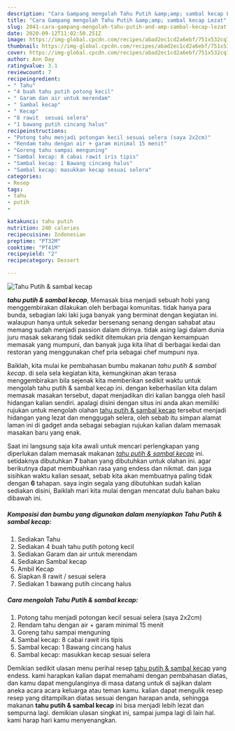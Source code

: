 ```yaml
---
description: "Cara Gampang mengolah Tahu Putih &amp;amp; sambal kecap Lezat"
title: "Cara Gampang mengolah Tahu Putih &amp;amp; sambal kecap Lezat"
slug: 2041-cara-gampang-mengolah-tahu-putih-and-amp-sambal-kecap-lezat
date: 2020-09-12T11:02:50.251Z
image: https://img-global.cpcdn.com/recipes/abad2ec1cd2a6ebf/751x532cq70/tahu-putih-sambal-kecap-foto-resep-utama.jpg
thumbnail: https://img-global.cpcdn.com/recipes/abad2ec1cd2a6ebf/751x532cq70/tahu-putih-sambal-kecap-foto-resep-utama.jpg
cover: https://img-global.cpcdn.com/recipes/abad2ec1cd2a6ebf/751x532cq70/tahu-putih-sambal-kecap-foto-resep-utama.jpg
author: Ann Day
ratingvalue: 3.1
reviewcount: 7
recipeingredient:
- " Tahu"
- "4 buah tahu putih potong kecil"
- " Garam dan air untuk merendam"
- " Sambal kecap"
- " Kecap"
- "8 rawit  sesuai selera"
- "1 bawang putih cincang halus"
recipeinstructions:
- "Potong tahu menjadi potongan kecil sesuai selera (saya 2x2cm)"
- "Rendam tahu dengan air + garam minimal 15 menit"
- "Goreng tahu sampai menguning"
- "Sambal kecap: 8 cabai rawit iris tipis"
- "Sambal kecap: 1 Bawang cincang halus"
- "Sambal kecap: masukkan kecap sesuai selera"
categories:
- Resep
tags:
- tahu
- putih
- 

katakunci: tahu putih  
nutrition: 240 calories
recipecuisine: Indonesian
preptime: "PT32M"
cooktime: "PT41M"
recipeyield: "2"
recipecategory: Dessert

---
```



![Tahu Putih &amp; sambal kecap](https://img-global.cpcdn.com/recipes/abad2ec1cd2a6ebf/751x532cq70/tahu-putih-sambal-kecap-foto-resep-utama.jpg)

<b><i>tahu putih &amp; sambal kecap</i></b>, Memasak bisa menjadi sebuah hobi yang menggembirakan dilakukan oleh berbagai komunitas. tidak hanya para bunda, sebagian laki laki juga banyak yang berminat dengan kegiatan ini. walaupun hanya untuk sekedar bersenang senang dengan sahabat atau memang sudah menjadi passion dalam dirinya. tidak asing lagi dalam dunia juru masak sekarang tidak sedikit ditemukan pria dengan kemampuan memasak yang mumpuni, dan banyak juga kita lihat di berbagai kedai dan restoran yang menggunakan chef pria sebagai chef mumpuni nya.



Baiklah, kita mulai ke pembahasan bumbu makanan <i>tahu putih &amp; sambal kecap</i>. di sela sela kegiatan kita, kemungkinan akan terasa menggembirakan bila sejenak kita memberikan sedikit waktu untuk mengolah tahu putih &amp; sambal kecap ini. dengan keberhasilan kita dalam memasak masakan tersebut, dapat menjadikan diri kalian bangga oleh hasil hidangan kalian sendiri. apalagi disini dengan situs ini anda akan memiliki rujukan untuk mengolah olahan <u>tahu putih &amp; sambal kecap</u> tersebut menjadi hidangan yang lezat dan menggugah selera, oleh sebab itu simpan alamat laman ini di gadget anda sebagai sebagian rujukan kalian dalam memasak masakan baru yang enak.


Saat ini langsung saja kita awali untuk mencari perlengkapan yang diperlukan dalam memasak makanan <u><i>tahu putih &amp; sambal kecap</i></u> ini. setidaknya dibutuhkan <b>7</b> bahan yang dibutuhkan untuk olahan ini. agar berikutnya dapat membuahkan rasa yang endess dan nikmat. dan juga sisihkan waktu kalian sesaat, sebab kita akan membuatnya paling tidak dengan <b>6</b> tahapan. saya ingin segala yang dibutuhkan sudah kalian sediakan disini, Baiklah mari kita mulai dengan mencatat dulu bahan baku dibawah ini.

<!--inarticleads1-->

##### Komposisi dan bumbu yang digunakan dalam menyiapkan Tahu Putih &amp; sambal kecap:

1. Sediakan  Tahu
1. Sediakan 4 buah tahu putih potong kecil
1. Sediakan  Garam dan air untuk merendam
1. Sediakan  Sambal kecap
1. Ambil  Kecap
1. Siapkan 8 rawit / sesuai selera
1. Sediakan 1 bawang putih cincang halus




<!--inarticleads2-->

##### Cara mengolah Tahu Putih &amp; sambal kecap:

1. Potong tahu menjadi potongan kecil sesuai selera (saya 2x2cm)
1. Rendam tahu dengan air + garam minimal 15 menit
1. Goreng tahu sampai menguning
1. Sambal kecap: 8 cabai rawit iris tipis
1. Sambal kecap: 1 Bawang cincang halus
1. Sambal kecap: masukkan kecap sesuai selera




Demikian sedikit ulasan menu perihal resep <u>tahu putih &amp; sambal kecap</u> yang endess. kami harapkan kalian dapat memahami dengan pembahasan diatas, dan kamu dapat mengulanginya di masa datang untuk di sajikan dalam aneka acara acara keluarga atau teman kamu. kalian dapat mengulik resep resep yang ditampilkan diatas sesuai dengan harapan anda, sehingga makanan <b>tahu putih &amp; sambal kecap</b> ini bisa menjadi lebih lezat dan sempurna lagi. demikian ulasan singkat ini, sampai jumpa lagi di lain hal. kami harap hari kamu menyenangkan.

